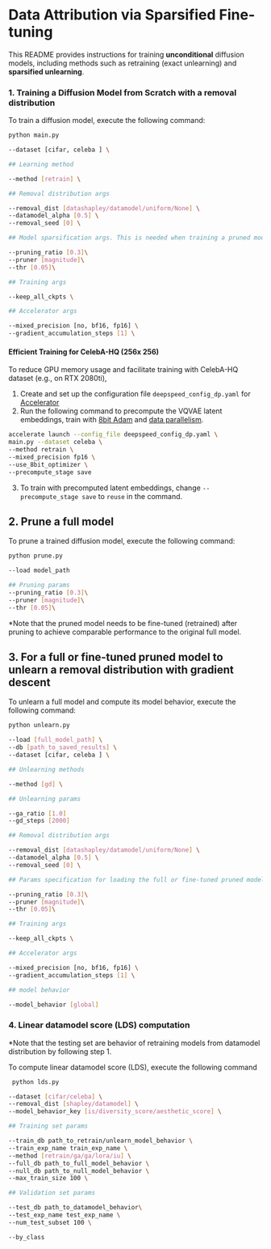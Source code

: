 # Data Attribution via Sparsified Fine-tuning

This README provides instructions for training **unconditional** diffusion models, including methods such as retraining (exact unlearning) and **sparsified unlearning**.

### 1. Training a Diffusion Model from Scratch with a removal distribution
To train a diffusion model, execute the following command:

```bash
python main.py

--dataset [cifar, celeba ] \

## Learning method

--method [retrain] \

## Removal distribution args

--removal_dist [datashapley/datamodel/uniform/None] \
--datamodel_alpha [0.5] \
--removal_seed [0] \

## Model sparsification args. This is needed when training a pruned model

--pruning_ratio [0.3]\
--pruner [magnitude]\
--thr [0.05]\

## Training args

--keep_all_ckpts \

## Accelerator args

--mixed_precision [no, bf16, fp16] \
--gradient_accumulation_steps [1] \
```

#### Efficient Training for CelebA-HQ (256x 256)
To reduce GPU memory usage and facilitate training with CelebA-HQ dataset (e.g., on RTX 2080ti),

1. Create and set up the configuration file `deepspeed_config_dp.yaml` for [Accelerator](https://huggingface.co/docs/accelerate/en/package_reference/accelerator)
2. Run the following command to precompute the VQVAE latent embeddings, train with [8bit Adam](https://github.com/TimDettmers/bitsandbytes) and [data parallelism](https://huggingface.co/docs/accelerate/v0.27.2/en/usage_guides/deepspeed#deepspeed-config-file).

```bash
accelerate launch --config_file deepspeed_config_dp.yaml \
main.py --dataset celeba \
--method retrain \
--mixed_precision fp16 \
--use_8bit_optimizer \
--precompute_stage save
```
3. To train with precomputed latent embeddings, change `--precompute_stage save` to `reuse` in the command.

## 2. Prune a full model
To prune a trained diffusion model, execute the following command:
```bash
python prune.py

--load model_path

## Pruning params
--pruning_ratio [0.3]\
--pruner [magnitude]\
--thr [0.05]\
```
*Note that the pruned model needs to be fine-tuned (retrained) after pruning to achieve comparable performance to the original full model.

## 3. For a full or fine-tuned pruned model to unlearn a removal distribution with gradient descent
To unlearn a full model and compute its model behavior, execute the following command:

```bash
python unlearn.py

--load [full_model_path] \
--db [path_to_saved_results] \
--dataset [cifar, celeba ] \

## Unlearning methods

--method [gd] \

## Unlearning params

--ga_ratio [1.0]
--gd_steps [2000]

## Removal distribution args

--removal_dist [datashapley/datamodel/uniform/None] \
--datamodel_alpha [0.5] \
--removal_seed [0] \

## Params specification for loading the full or fine-tuned pruned model for unlearning.

--pruning_ratio [0.3]\
--pruner [magnitude]\
--thr [0.05]\

## Training args

--keep_all_ckpts \

## Accelerator args

--mixed_precision [no, bf16, fp16] \
--gradient_accumulation_steps [1] \

## model behavior

--model_behavior [global]
```

### 4. Linear datamodel score (LDS) computation

*Note that the testing set are behavior of retraining models from datamodel distribution by following step 1. 

To compute linear datamodel score (LDS), execute the following command

```bash
 python lds.py

--dataset [cifar/celeba] \
--removal_dist [shapley/datamodel] \
--model_behavior_key [is/diversity_score/aesthetic_score] \

## Training set params

--train_db path_to_retrain/unlearn_model_behavior \
--train_exp_name train_exp_name \
--method [retrain/ga/ga/lora/iu] \
--full_db path_to_full_model_behavior \
--null_db path_to_null_model_behavior \
--max_train_size 100 \

## Validation set params

--test_db path_to_datamodel_behavior\
--test_exp_name test_exp_name \
--num_test_subset 100 \

--by_class
```
